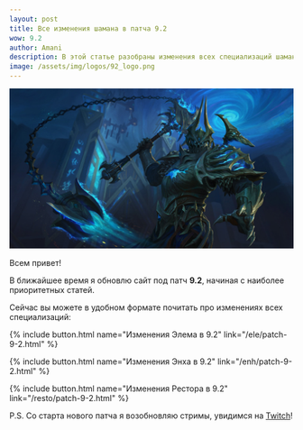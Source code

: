 ```yaml
---    
layout: post
title: Все изменения шамана в патча 9.2
wow: 9.2
author: Amani
description: В этой статье разобраны изменения всех специализаций шамана Стихии в патче 9.2.
image: /assets/img/logos/92_logo.png
---
```


<p align="center">
<img src="/assets/img/jailer.jpg" > 
</p>


Всем привет!

В ближайшее время я обновлю сайт под патч **9.2**, начиная с наиболее приоритетных статей.

Сейчас вы можете в удобном формате почитать про изменениях всех специализаций:

{% include button.html name="Изменения Элема в 9.2" link="/ele/patch-9-2.html" %}  

<p></p>

{% include button.html name="Изменения Энха в 9.2" link="/enh/patch-9-2.html" %}  

<p></p>

{% include button.html name="Изменения Рестора в 9.2" link="/resto/patch-9-2.html" %}  

<p></p>

P.S. Со старта нового патча я возобновляю стримы, увидимся на [Twitch](https://www.twitch.tv/amanizandalari)!

